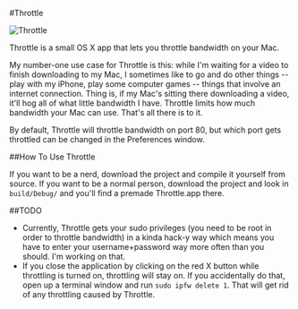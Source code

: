 #Throttle

![Throttle](http://scottjackson.org/software/img/throttle.png "Throttle")

Throttle is a small OS X app that lets you throttle bandwidth on your Mac.

My number-one use case for Throttle is this: while I'm waiting for a video to finish downloading to my Mac, I sometimes like to go and do other things -- play with my iPhone, play some computer games -- things that involve an internet connection. Thing is, if my Mac's sitting there downloading a video, it'll hog all of what little bandwidth I have. Throttle limits how much bandwidth your Mac can use. That's all there is to it.

By default, Throttle will throttle bandwidth on port 80, but which port gets throttled can be changed in the Preferences window.

##How To Use Throttle

If you want to be a nerd, download the project and compile it yourself from source. If you want to be a normal person, download the project and look in `build/Debug/` and you'll find a premade Throttle.app there.

##TODO

- Currently, Throttle gets your sudo privileges (you need to be root in order to throttle bandwidth) in a kinda hack-y way which means you have to enter your username+password way more often than you should. I'm working on that.
- If you close the application by clicking on the red X button while throttling is turned on, throttling will stay on. If you accidentally do that, open up a terminal window and run `sudo ipfw delete 1`. That will get rid of any throttling caused by Throttle.

